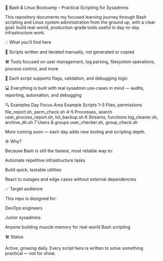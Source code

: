 🐚 Bash & Linux Bootcamp – Practical Scripting for Sysadmins

This repository documents my focused learning journey through Bash scripting and Linux system administration from the ground up, with a clear goal:
build real-world, production-grade tools useful in day-to-day infrastructure work.

💡 What you'll find here

📜 Scripts written and iterated manually, not generated or copied

🛠️ Tools focused on user management, log parsing, filesystem operations, process control, and more

🧩 Each script supports flags, validation, and debugging logic

💻 Everything is built with real sysadmin use-cases in mind — audits, reporting, automation, and debugging

🔍 Examples
Day	Focus Area	Example Scripts
1–3	Files, permissions	file_report.sh, perm_check.sh
4–5	Processes, search	user_process_report.sh, txt_backup.sh
6	Streams, functions	log_cleaner.sh, archive_dir.sh
7	Users & groups	user_checker.sh, group_check.sh

More coming soon — each day adds new tooling and scripting depth.

⚙️ Why?

Because Bash is still the fastest, most reliable way to:

Automate repetitive infrastructure tasks

Build quick, testable utilities

React to outages and edge cases without external dependencies

✅ Target audience

This repo is designed for:

DevOps engineers

Junior sysadmins

Anyone building muscle memory for real-world Bash scripting

🛠️ Status

Active, growing daily.
Every script here is written to solve something practical — not for show.

